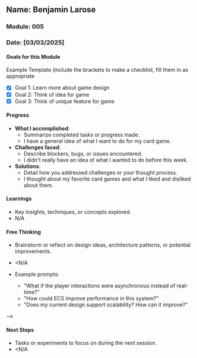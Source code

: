 <!-- Markdown Docs: https://docs.github.com/en/get-started/writing-on-github/getting-started-with-writing-and-formatting-on-github/basic-writing-and-formatting-syntax -->
## Name: Benjamin Larose
### Module: 005

<!-- Repeat the below as needed-->
### Date: [03/03/2025]

#### Goals for this Module
 Example Template (include the brackets to make a checklist, fill them in as appropriate
- [x] Goal 1: Learn more about game design
- [x] Goal 2: Think of idea for game
- [x] Goal 3: Think of unique feature for game

#### Progress
- **What I accomplished**:
  - Summarize completed tasks or progress made.
  - I have a general idea of what I want to do for my card game.
- **Challenges faced**:
  - Describe blockers, bugs, or issues encountered.
  -  I didn't really have an idea of what I wanted to do before this week.
- **Solutions**:
  - Detail how you addressed challenges or your thought process.
  -  I thought about my favorite card games and what I liked and disliked about them.

#### Learnings
- Key insights, techniques, or concepts explored.
-  N/A

#### Free Thinking
- Brainstorm or reflect on design ideas, architecture patterns, or potential improvements.
-  <N/A
 
- Example prompts:
  - "What if the player interactions were asynchronous instead of real-time?"
  - "How could ECS improve performance in this system?"
  - "Does my current design support scalability? How can it improve?"
  
-->

#### Next Steps
- Tasks or experiments to focus on during the next session.
-  <N/A
